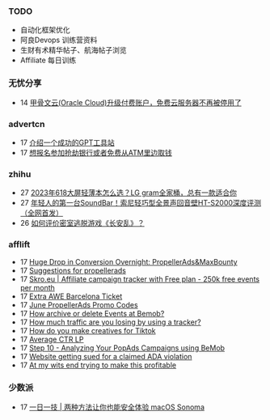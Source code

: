 ### TODO
-  自动化框架优化
-  阿良Devops 训练营资料
-  生财有术精华帖子、航海帖子浏览
-  Affiliate 每日训练

### 无忧分享
<!-- ruyo:START -->
-  14 [甲骨文云&lpar;Oracle Cloud&rpar;升级付费账户，免费云服务器不再被停用了](https://51.ruyo.net/18403.html)<!-- ruyo:END -->

### advertcn
<!-- advertcn:START -->
-  17 [介绍一个成功的GPT工具站](https://www.advertcn.com/forum.php?mod=viewthread&tid=110876)
-  17 [想报名参加抢劫银行或者免费从ATM里边取钱](https://www.advertcn.com/forum.php?mod=viewthread&tid=110873)<!-- advertcn:END -->

### zhihu
<!-- zhihu:START -->
-  27 [2023年618大屏轻薄本怎么选？LG gram全家桶，总有一款适合你](http://zhuanlan.zhihu.com/p/632641888?utm_campaign=rss&utm_medium=rss&utm_source=rss&utm_content=title)
-  27 [年轻人的第一台SoundBar！索尼轻巧型全景声回音壁HT-S2000深度评测（全网首发）](http://zhuanlan.zhihu.com/p/630990296?utm_campaign=rss&utm_medium=rss&utm_source=rss&utm_content=title)
-  26 [如何评价密室逃脱游戏《长安乱》？](http://www.zhihu.com/question/563950552/answer/3045961312?utm_campaign=rss&utm_medium=rss&utm_source=rss&utm_content=title)<!-- zhihu:END -->

### afflift
<!-- afflift:START -->
-  17 [Huge Drop in Conversion Overnight: PropellerAds&amp;MaxBounty](https://afflift.com/f/threads/huge-drop-in-conversion-overnight-propellerads-maxbounty.11081/?utm_source=rss&utm_medium=rss)
-  17 [Suggestions for propellerads](https://afflift.com/f/threads/suggestions-for-propellerads.11134/?utm_source=rss&utm_medium=rss)
-  17 [Skro.eu | Affiliate campaign tracker with Free plan - 250k free events per month](https://afflift.com/f/threads/skro-eu-affiliate-campaign-tracker-with-free-plan-250k-free-events-per-month.7260/?utm_source=rss&utm_medium=rss)
-  17 [Extra AWE Barcelona Ticket](https://afflift.com/f/threads/extra-awe-barcelona-ticket.11138/?utm_source=rss&utm_medium=rss)
-  17 [June PropellerAds Promo Codes](https://afflift.com/f/threads/june-propellerads-promo-codes.11065/?utm_source=rss&utm_medium=rss)
-  17 [How archive or delete Events at Bemob?](https://afflift.com/f/threads/how-archive-or-delete-events-at-bemob.11137/?utm_source=rss&utm_medium=rss)
-  17 [How much traffic are you losing by using a tracker?](https://afflift.com/f/threads/how-much-traffic-are-you-losing-by-using-a-tracker.11131/?utm_source=rss&utm_medium=rss)
-  17 [How do you make creatives for Tiktok](https://afflift.com/f/threads/how-do-you-make-creatives-for-tiktok.11126/?utm_source=rss&utm_medium=rss)
-  17 [Average CTR LP](https://afflift.com/f/threads/average-ctr-lp.11135/?utm_source=rss&utm_medium=rss)
-  17 [Step 10 - Analyzing Your PopAds Campaigns using BeMob](https://afflift.com/f/threads/step-10-analyzing-your-popads-campaigns-using-bemob.2947/?utm_source=rss&utm_medium=rss)
-  17 [Website getting sued for a claimed ADA violation](https://afflift.com/f/threads/website-getting-sued-for-a-claimed-ada-violation.11136/?utm_source=rss&utm_medium=rss)
-  17 [At my wits end trying to make this profitable](https://afflift.com/f/threads/at-my-wits-end-trying-to-make-this-profitable.11125/?utm_source=rss&utm_medium=rss)<!-- afflift:END -->

### 少数派
<!-- sspai:START -->
-  17 [一日一技 | 两种方法让你也能安全体验 macOS Sonoma](https://sspai.com/post/80306)<!-- sspai:END -->
